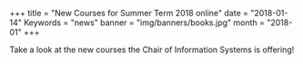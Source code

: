 +++
title = "New Courses for Summer Term 2018 online"
date = "2018-01-14"
Keywords = "news"
banner = "img/banners/books.jpg"
month = "2018-01"
+++

Take a look at the new courses the Chair of Information Systems is offering!

<!--more-->
